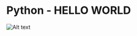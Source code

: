 
# Python - HELLO WORLD

![Alt text](https://img1.wsimg.com/isteam/ip/256c2eac-6fce-4fa6-8cc2-cb0858d3cc58/0*VB5zcgdLaFDP7Fuq.jpeg "Optional title")
